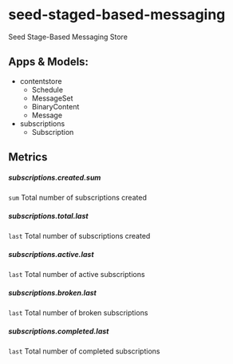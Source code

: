 # seed-staged-based-messaging
Seed Stage-Based Messaging Store

## Apps & Models:
  * contentstore
    * Schedule
    * MessageSet
    * BinaryContent
    * Message
  * subscriptions
    * Subscription

## Metrics
##### subscriptions.created.sum
`sum` Total number of subscriptions created

##### subscriptions.total.last
`last` Total number of subscriptions created

##### subscriptions.active.last
`last` Total number of active subscriptions

##### subscriptions.broken.last
`last` Total number of broken subscriptions

##### subscriptions.completed.last
`last` Total number of completed subscriptions
